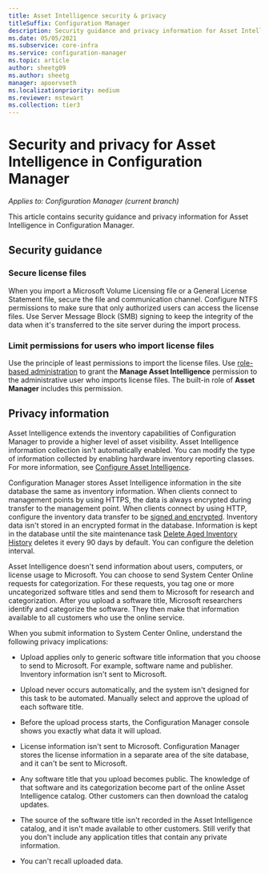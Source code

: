 ```yaml
---
title: Asset Intelligence security & privacy
titleSuffix: Configuration Manager
description: Security guidance and privacy information for Asset Intelligence in Configuration Manager.
ms.date: 05/05/2021
ms.subservice: core-infra
ms.service: configuration-manager
ms.topic: article
author: sheetg09
ms.author: sheetg
manager: apoorvseth
ms.localizationpriority: medium
ms.reviewer: mstewart
ms.collection: tier3
---
```


# Security and privacy for Asset Intelligence in Configuration Manager

*Applies to: Configuration Manager (current branch)*

This article contains security guidance and privacy information for Asset Intelligence in Configuration Manager.

## Security guidance

### Secure license files

When you import a Microsoft Volume Licensing file or a General License Statement file, secure the file and communication channel. Configure NTFS permissions to make sure that only authorized users can access the license files. Use Server Message Block (SMB) signing to keep the integrity of the data when it's transferred to the site server during the import process.

### Limit permissions for users who import license files

Use the principle of least permissions to import the license files. Use [role-based administration](../../../understand/fundamentals-of-role-based-administration.md) to grant the **Manage Asset Intelligence** permission to the administrative user who imports license files. The built-in role of **Asset Manager** includes this permission.

## Privacy information

Asset Intelligence extends the inventory capabilities of Configuration Manager to provide a higher level of asset visibility. Asset Intelligence information collection isn't automatically enabled. You can modify the type of information collected by enabling hardware inventory reporting classes. For more information, see [Configure Asset Intelligence](configuring-asset-intelligence.md).

Configuration Manager stores Asset Intelligence information in the site database the same as inventory information. When clients connect to management points by using HTTPS, the data is always encrypted during transfer to the management point. When clients connect by using HTTP, configure the inventory data transfer to be [signed and encrypted](../../../plan-design/security/configure-security.md#signing-and-encryption). Inventory data isn't stored in an encrypted format in the database. Information is kept in the database until the site maintenance task [Delete Aged Inventory History](../../../servers/manage/reference-for-maintenance-tasks.md#delete-aged-inventory-history) deletes it every 90 days by default. You can configure the deletion interval.

Asset Intelligence doesn't send information about users, computers, or license usage to Microsoft. You can choose to send System Center Online requests for categorization. For these requests, you tag one or more uncategorized software titles and send them to Microsoft for research and categorization. After you upload a software title, Microsoft researchers identify and categorize the software. They then make that information available to all customers who use the online service.

When you submit information to System Center Online, understand the following privacy implications:

- Upload applies only to generic software title information that you choose to send to Microsoft. For example, software name and publisher. Inventory information isn't sent to Microsoft.

- Upload never occurs automatically, and the system isn't designed for this task to be automated. Manually select and approve the upload of each software title.

- Before the upload process starts, the Configuration Manager console shows you exactly what data it will upload.

- License information isn't sent to Microsoft. Configuration Manager stores the license information in a separate area of the site database, and it can't be sent to Microsoft.

- Any software title that you upload becomes public. The knowledge of that software and its categorization become part of the online Asset Intelligence catalog. Other customers can then download the catalog updates.

- The source of the software title isn't recorded in the Asset Intelligence catalog, and it isn't made available to other customers. Still verify that you don't include any application titles that contain any private information.

- You can't recall uploaded data.
